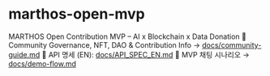 # marthos-open-mvp
MARTHOS Open Contribution MVP – AI x Blockchain x Data Donation
📄 Community Governance, NFT, DAO & Contribution Info → [docs/community-guide.md](./docs/community-guide.md)
📡 API 명세 (EN): [docs/API_SPEC_EN.md](./docs/API_SPEC_EN.md)
🧪 MVP 채팅 시나리오 → [docs/demo-flow.md](./docs/demo-flow.md)
